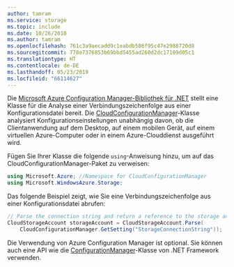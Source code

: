 ```yaml
---
author: tamram
ms.service: storage
ms.topic: include
ms.date: 10/26/2018
ms.author: tamram
ms.openlocfilehash: 761c3a9aecadd9c1eabdb586f95c47e2988720d8
ms.sourcegitcommit: 778e7376853b69bbd5455ad260d2dc17109d05c1
ms.translationtype: HT
ms.contentlocale: de-DE
ms.lasthandoff: 05/23/2019
ms.locfileid: "66114627"
---
```

Die [Microsoft Azure Configuration Manager-Bibliothek für .NET](https://www.nuget.org/packages/Microsoft.WindowsAzure.ConfigurationManager/) stellt eine Klasse für die Analyse einer Verbindungszeichenfolge aus einer Konfigurationsdatei bereit. Die [CloudConfigurationManager](https://msdn.microsoft.com/library/azure/mt634650.aspx)-Klasse analysiert Konfigurationseinstellungen unabhängig davon, ob die Clientanwendung auf dem Desktop, auf einem mobilen Gerät, auf einem virtuellen Azure-Computer oder in einem Azure-Clouddienst ausgeführt wird.

Fügen Sie Ihrer Klasse die folgende `using`-Anweisung hinzu, um auf das CloudConfigurationManager-Paket zu verweisen:

```csharp
using Microsoft.Azure; //Namespace for CloudConfigurationManager
using Microsoft.WindowsAzure.Storage;
```

Das folgende Beispiel zeigt, wie Sie eine Verbindungszeichenfolge aus einer Konfigurationsdatei abrufen:

```csharp
// Parse the connection string and return a reference to the storage account.
CloudStorageAccount storageAccount = CloudStorageAccount.Parse(
    CloudConfigurationManager.GetSetting("StorageConnectionString"));
```

Die Verwendung von Azure Configuration Manager ist optional. Sie können auch eine API wie die [ConfigurationManager](https://msdn.microsoft.com/library/system.configuration.configurationmanager.aspx)-Klasse von .NET Framework verwenden.

